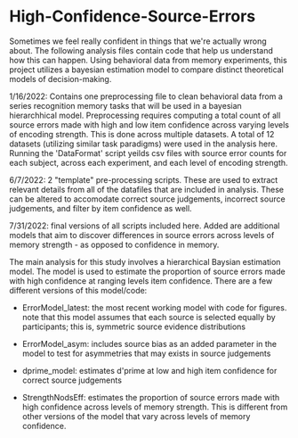 # High-Confidence-Source-Errors

Sometimes we feel really confident in things that we're actually wrong about. The following analysis files contain code that help us understand how this can happen. Using behavioral data from memory experiments, this project utilizes a bayesian estimation model to compare distinct theoretical models of decision-making.

1/16/2022: Contains one preprocessing file to clean behavioral data from a series recognition memory tasks that will be used in a bayesian hierarchhical model. Preprocessing requires computing a total count of all source errors made with high and low item confidence across varying levels of encoding strength. This is done across multiple datasets. A total of 12 datasets (utilizing similar task paradigms) were used in the analysis here. Running the 'DataFormat' script yeilds csv files with source error counts for each subject, across each experiment, and each level of encoding strength. 

6/7/2022: 2 "template" pre-processing scripts. These are used to extract relevant details from all of the datafiles that are included in analysis. These can be altered to accomodate correct source judgements, incorrect source judgements, and filter by item confidence as well. 

7/31/2022: final versions of all scripts included here. Added are additional models that aim to discover differences in source errors across levels of memory strength - as opposed to confidence in memory.

The main analysis for this study involves a hierarchical Baysian estimation model. The model is used to estimate the proportion of source errors made with high confidence at ranging levels item confidence. There are a few different versions of this model/code:

- ErrorModel_latest: the most recent working model with code for figures. note that this model assumes that each source is selected equally by participants; this is, symmetric source evidence distributions

- ErrorModel_asym: includes source bias as an added parameter in the model to test for asymmetries that may exists in source judgements

- dprime_model: estimates d'prime at low and high item confidence for correct source judgements 

- StrengthNodsEff: estimates the proportion of source errors made with high confidence across levels of memory strength. This is different from other versions of the model that vary across levels of memory confidence. 
